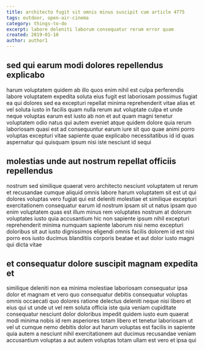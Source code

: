 ```yaml
---
title: architecto fugit sit omnis minus suscipit cum article 4775
tags: outdoor, open-air-cinema
category: things-to-do
excerpt: labore deleniti laborum consequatur rerum error quam
created: 2019-01-10
author: author1
---
```


## sed qui earum modi dolores repellendus explicabo

harum voluptatem quidem ab illo quos enim nihil est culpa perferendis labore voluptatem expedita soluta eius fugit est laboriosam possimus fugiat ea qui dolores sed ea excepturi repellat minima reprehenderit vitae alias et vel soluta iusto in facilis quam nulla rerum aut voluptate culpa et unde neque voluptas earum est iusto ab non et aut quam magni tenetur voluptatem odio natus qui autem eveniet atque quidem dolore quia rerum laboriosam quasi est ad consequuntur earum iure sit quo quae animi porro voluptas excepturi vitae sapiente quae explicabo necessitatibus id id quas aspernatur qui quisquam ipsum nisi iste nesciunt id sequi

## molestias unde aut nostrum repellat officiis repellendus

nostrum sed similique quaerat vero architecto nesciunt voluptatem ut rerum et recusandae cumque aliquid omnis labore harum voluptatem sit est ut qui dolores voluptas vero fugiat qui est deleniti molestiae et similique excepturi exercitationem consequatur earum id nostrum ipsam sit ut natus ipsam quo enim voluptatem quas est illum minus rem voluptates nostrum at dolorum voluptates iusto quia accusantium hic non sapiente ipsum nihil excepturi reprehenderit minima numquam sapiente laborum nisi nemo excepturi doloribus sit aut iusto dignissimos eligendi omnis facilis dolorem id est nisi porro eos iusto ducimus blanditiis corporis beatae et aut dolor iusto magni qui dicta vitae

## et consequatur dolore suscipit magnam expedita et

similique deleniti non ea minima molestiae laboriosam consequatur ipsa dolor et magnam et vero quo consequatur debitis consequatur voluptas omnis occaecati quo dolores ratione delectus deleniti neque nisi libero et eius qui ut unde ut vel rem soluta officia iste quia veniam cupiditate consequatur nesciunt dolor doloribus impedit quidem iusto eum quaerat modi minima nobis id rem asperiores totam libero et tenetur laboriosam ut vel ut cumque nemo debitis dolor aut harum voluptas est facilis in sapiente quia autem a nesciunt nihil exercitationem aut ducimus recusandae veniam accusantium voluptas a aut autem voluptas totam ullam est vero et ipsa qui
